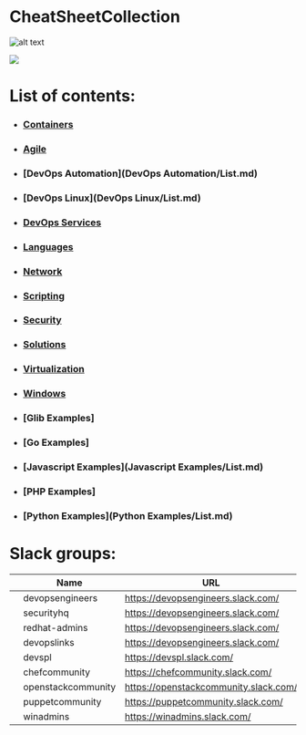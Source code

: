 # CheatSheetCollection

![alt text](https://www.researchgate.net/profile/Henrique_Gaspar/publication/325361376/figure/fig2/AS:630135694831618@1527247465316/DevOps-as-culture-in-software-development-Kornilova-2018.png)

![](https://cookbook.fortinet.com/wp-content/uploads/sysadmin_notes-logo-2.gif)

# List of contents:
- ### [Containers](Containers/List.md)
- ### [Agile](Agile/List.md)
- ### [DevOps Automation](DevOps Automation/List.md)
- ### [DevOps Linux](DevOps Linux/List.md)
- ### [DevOps Services](DevOpsServices/List.md)
- ### [Languages](Languages/List.md)
- ### [Network](Network/List.md)
- ### [Scripting](Scripts/List.md)
- ### [Security](Security/List.md)
- ### [Solutions](Solutions/List.md)
- ### [Virtualization](Virtualization/List.md)
- ### [Windows](Windows/List.md)
- ### [Glib Examples]
- ### [Go Examples]
- ### [Javascript Examples](Javascript Examples/List.md)
- ### [PHP Examples]
- ### [Python Examples](Python Examples/List.md)


# Slack groups:

|   | Name               | URL                                   |
|---|--------------------|---------------------------------------|
|   | devopsengineers    | https://devopsengineers.slack.com/    |
|   | securityhq         | https://devopsengineers.slack.com/    |
|   | redhat-admins      | https://devopsengineers.slack.com/    |
|   | devopslinks        | https://devopsengineers.slack.com/    |
|   | devspl             | https://devspl.slack.com/             |
|   | chefcommunity      | https://chefcommunity.slack.com/      |
|   | openstackcommunity | https://openstackcommunity.slack.com/ |
|   | puppetcommunity    | https://puppetcommunity.slack.com/    |
|   | winadmins          | https://winadmins.slack.com/          |